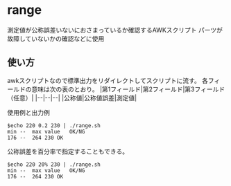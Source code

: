 range
====

測定値が公称誤差いないにおさまっているか確認するAWKスクリプト
パーツが故障していないかの確認などに使用

## 使い方
awkスクリプトなので標準出力をリダイレクトしてスクリプトに流す。
各フィールドの意味は次の表のとおり。
|第1フィールド|第2フィールド|第3フィールド（任意）|
|--|--|--|
|公称値|公称値誤差|測定値|

使用例と出力例
```
$echo 220 0.2 230 | ./range.sh
min	--	max	value	OK/NG
176	--	264	230	OK
```
公称誤差を百分率で指定することもできる。
```
$echo 220 20% 230 | ./range.sh
min	--	max	value	OK/NG
176	--	264	230	OK
```
